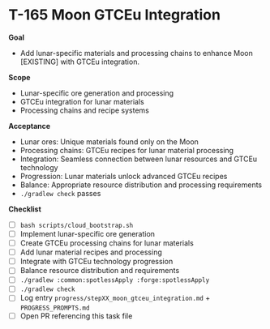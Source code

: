 # T-165 Moon GTCEu Integration

**Goal**

- Add lunar-specific materials and processing chains to enhance Moon [EXISTING] with GTCEu integration.

**Scope**

- Lunar-specific ore generation and processing
- GTCEu integration for lunar materials
- Processing chains and recipe systems

**Acceptance**

- Lunar ores: Unique materials found only on the Moon
- Processing chains: GTCEu recipes for lunar material processing
- Integration: Seamless connection between lunar resources and GTCEu technology
- Progression: Lunar materials unlock advanced GTCEu recipes
- Balance: Appropriate resource distribution and processing requirements
- `./gradlew check` passes

**Checklist**

- [ ] `bash scripts/cloud_bootstrap.sh`
- [ ] Implement lunar-specific ore generation
- [ ] Create GTCEu processing chains for lunar materials
- [ ] Add lunar material recipes and processing
- [ ] Integrate with GTCEu technology progression
- [ ] Balance resource distribution and requirements
- [ ] `./gradlew :common:spotlessApply :forge:spotlessApply`
- [ ] `./gradlew check`
- [ ] Log entry `progress/stepXX_moon_gtceu_integration.md` + `PROGRESS_PROMPTS.md`
- [ ] Open PR referencing this task file
